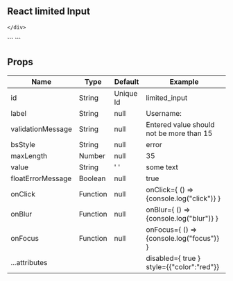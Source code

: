 <div id="React_w_input">
<h2>React limited Input</h2>
	<div class="react_w_input">
		 
	</div>
</div>
``` 
<Winput
    label="Username: "
    id="limited_input"
    maxLength={30}
/> 
<Winput 
    bsStyle="error"
    validationMessage="Entered value should not be more than 15"
    floatErrorMessage={true} 
/>
<Winput  
    disabled={true}
    value="This field is disabled and maxLength 50"
/> 
``` 
<table class="bs-table bs-table__striped">
<h2>Props</h2>
	<thead>
		<tr>
			<th>Name</th>
			<th>Type</th>
			<th>Default</th>
			<th>Example</th>
		</tr>
	</thead>
	<tbody> 
		<tr>
			<td>id</td>
			<td>String</td>
			<td>Unique Id</td>
			<td>limited_input</td>
		</tr>  
		<tr>
			<td>label</td>
			<td>String</td>
			<td>null</td>
			<td>Username:</td>
		</tr> 
		<tr>
			<td>validationMessage</td>
			<td>String</td>
			<td>null</td>
			<td>Entered value should not be more than 15</td>
		</tr> 
		<tr>
			<td>bsStyle</td>
			<td>String</td>
			<td>null</td>
			<td>error</td>
		</tr> 
		<tr>
			<td>maxLength</td>
			<td>Number</td>
			<td>null</td>
			<td>35</td>
		</tr>
		<tr>
			<td>value</td>
			<td>String</td>
			<td>' '</td>
			<td>some text</td>
		</tr>
		<tr>
			<td>floatErrorMessage</td>
			<td>Boolean</td>
			<td>null</td>
			<td>true</td>
		</tr>
		<tr>
			<td>onClick</td>
			<td>Function</td>
			<td>null</td>
			<td>onClick={ () =>{console.log("click")} }</td>
		</tr>
			<tr>
			<td>onBlur</td>
			<td>Function</td>
			<td>null</td>
			<td>onBlur={ () =>{console.log("blur")} }</td>
		</tr>
		</tr>
			<tr>
			<td>onFocus</td>
			<td>Function</td>
			<td>null</td>
			<td>onFocus={ () =>{console.log("focus")} }</td>
		</tr>
		</tr>
		<tr>
			<td>...attributes</td>
			<td></td>
			<td></td>
			<td>disabled={ true }    style={{"color":"red"}}</td>
		</tr> 
	</tbody>
</table>